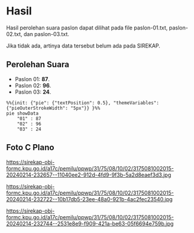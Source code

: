 # Hasil

Hasil perolehan suara paslon dapat dilihat pada file paslon-01.txt, paslon-02.txt, dan paslon-03.txt.

Jika tidak ada, artinya data tersebut belum ada pada SIREKAP.

## Perolehan Suara

 * Paslon 01: **87**.
 * Paslon 02: **96**.
 * Paslon 03: **24**.

```mermaid
%%{init: {"pie": {"textPosition": 0.5}, "themeVariables": {"pieOuterStrokeWidth": "5px"}} }%%
pie showData
    "01" : 87
    "02" : 96
    "03" : 24
```
## Foto C Plano

https://sirekap-obj-formc.kpu.go.id/a17c/pemilu/ppwp/31/75/08/10/02/3175081002015-20240214-232657--11040ee2-912d-4fd9-9f3b-5a2d8eaef3d3.jpg

https://sirekap-obj-formc.kpu.go.id/a17c/pemilu/ppwp/31/75/08/10/02/3175081002015-20240214-232722--10b17db5-23ee-48a0-921b-4ac2fec23540.jpg

https://sirekap-obj-formc.kpu.go.id/a17c/pemilu/ppwp/31/75/08/10/02/3175081002015-20240214-232744--2531e8e9-f909-421a-be63-05f6694e759b.jpg
